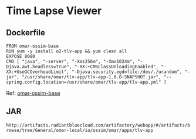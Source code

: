 # Time Lapse Viewer

## Dockerfile
```
FROM omar-ossim-base
RUN yum -y install o2-tlv-app && yum clean all
EXPOSE 8080
CMD [ "java", "-server", "-Xms256m", "-Xmx1024m", "-Djava.awt.headless=true", "-XX:+CMSClassUnloadingEnabled", "-XX:+UseGCOverheadLimit", "-Djava.security.egd=file:/dev/./urandom", "-jar", "/usr/share/omar/tlv-app/tlv-app-1.0.0-SNAPSHOT.jar", "--spring.config.location=/usr/share/omar/tlv-app/tlv-app.yml" ]
```
Ref: [omar-ossim-base](../../../omar-ossim-base/docs/install-guide/omar-ossim-base/)

## JAR
`http://artifacts.radiantbluecloud.com/artifactory/webapp/#/artifacts/browse/tree/General/omar-local/io/ossim/omar/apps/tlv-app`
